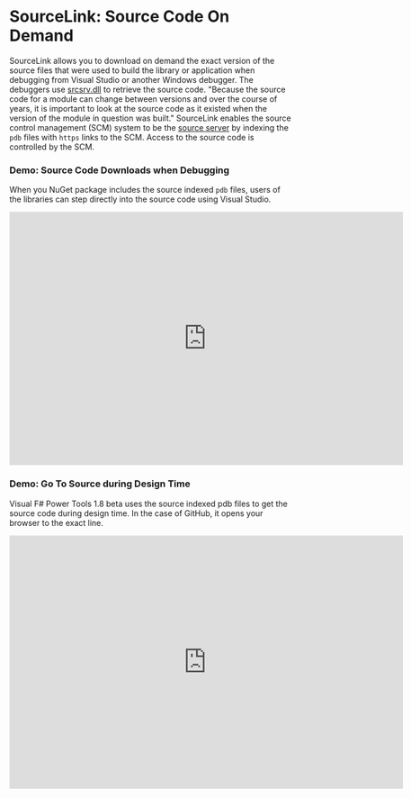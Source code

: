 # SourceLink: Source Code On Demand

SourceLink allows you to download on demand the exact version of the source files that were used to build the library or application when debugging from Visual Studio or another Windows debugger. The debuggers use [srcsrv.dll](http://msdn.microsoft.com/en-us/library/windows/hardware/ff558791.aspx) to retrieve the source code. "Because the source code for a module can change between versions and over the course of years, it is important to look at the source code as it existed when the version of the module in question was built." SourceLink enables the source control management (SCM) system to be the [source server](http://msdn.microsoft.com/en-us/library/windows/desktop/ms680641.aspx) by indexing the `pdb` files with `https` links to the SCM. Access to the source code is controlled by the SCM.

### Demo: Source Code Downloads when Debugging

When you NuGet package includes the source indexed `pdb` files, users of the libraries can step directly into the source code using Visual Studio.

<iframe width="700" height="450" src="https://www.youtube.com/embed/k_jeSP_rMp8?rel=0" frameborder="0" allowfullscreen></iframe>

### Demo: Go To Source during Design Time

Visual F# Power Tools 1.8 beta uses the source indexed pdb files to get the source code during design time. In the case of GitHub, it opens your browser to the exact line.

<iframe title="YouTube video player" width="700" height="450" src="https://www.youtube.com/embed/5n3TUqMiysk?rel=0" frameborder="0" allowfullscreen></iframe>
